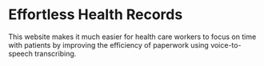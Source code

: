 # Effortless Health Records

This website makes it much easier for health care workers to focus on time with patients by improving the efficiency of paperwork using voice-to-speech transcribing.
